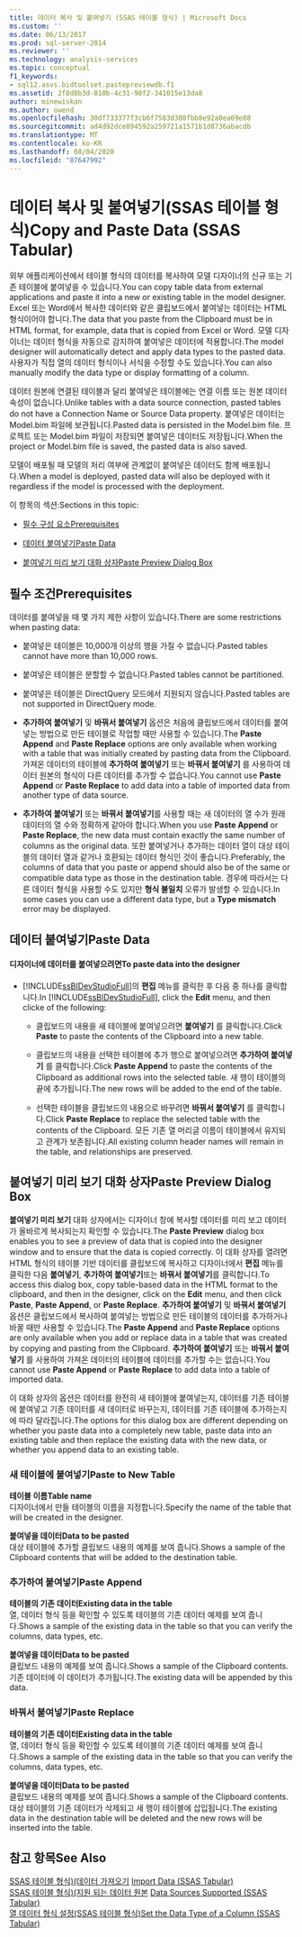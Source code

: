 ```yaml
---
title: 데이터 복사 및 붙여넣기 (SSAS 테이블 형식) | Microsoft Docs
ms.custom: ''
ms.date: 06/13/2017
ms.prod: sql-server-2014
ms.reviewer: ''
ms.technology: analysis-services
ms.topic: conceptual
f1_keywords:
- sql12.asvs.bidtoolset.pastepreviewdb.f1
ms.assetid: 2f8d8b3d-810b-4c31-98f2-341015e13da8
author: minewiskan
ms.author: owend
ms.openlocfilehash: 30df733377f3cb6f7583d380fbb8e92a0ea69e88
ms.sourcegitcommit: ad4d92dce894592a259721a1571b1d8736abacdb
ms.translationtype: MT
ms.contentlocale: ko-KR
ms.lasthandoff: 08/04/2020
ms.locfileid: "87647992"
---
```

# <a name="copy-and-paste-data-ssas-tabular"></a><span data-ttu-id="0febc-102">데이터 복사 및 붙여넣기(SSAS 테이블 형식)</span><span class="sxs-lookup"><span data-stu-id="0febc-102">Copy and Paste Data (SSAS Tabular)</span></span>
  <span data-ttu-id="0febc-103">외부 애플리케이션에서 테이블 형식의 데이터를 복사하여 모델 디자이너의 신규 또는 기존 테이블에 붙여넣을 수 있습니다.</span><span class="sxs-lookup"><span data-stu-id="0febc-103">You can copy table data from external applications and paste it into a new or existing table in the model designer.</span></span> <span data-ttu-id="0febc-104">Excel 또는 Word에서 복사한 데이터와 같은 클립보드에서 붙여넣는 데이터는 HTML 형식이어야 합니다.</span><span class="sxs-lookup"><span data-stu-id="0febc-104">The data that you paste from the Clipboard must be in HTML format, for example, data that is copied from Excel or Word.</span></span> <span data-ttu-id="0febc-105">모델 디자이너는 데이터 형식을 자동으로 감지하여 붙여넣은 데이터에 적용합니다.</span><span class="sxs-lookup"><span data-stu-id="0febc-105">The model designer will automatically detect and apply data types to the pasted data.</span></span> <span data-ttu-id="0febc-106">사용자가 직접 열의 데이터 형식이나 서식을 수정할 수도 있습니다.</span><span class="sxs-lookup"><span data-stu-id="0febc-106">You can also manually modify the data type or display formatting of a column.</span></span>  
  
 <span data-ttu-id="0febc-107">데이터 원본에 연결된 테이블과 달리 붙여넣은 테이블에는 연결 이름 또는 원본 데이터 속성이 없습니다.</span><span class="sxs-lookup"><span data-stu-id="0febc-107">Unlike tables with a data source connection, pasted tables do not have a Connection Name or Source Data property.</span></span> <span data-ttu-id="0febc-108">붙여넣은 데이터는 Model.bim 파일에 보관됩니다.</span><span class="sxs-lookup"><span data-stu-id="0febc-108">Pasted data is persisted in the Model.bim file.</span></span> <span data-ttu-id="0febc-109">프로젝트 또는 Model.bim 파일이 저장되면 붙여넣은 데이터도 저장됩니다.</span><span class="sxs-lookup"><span data-stu-id="0febc-109">When the project or Model.bim file is saved, the pasted data is also saved.</span></span>  
  
 <span data-ttu-id="0febc-110">모델이 배포될 때 모델의 처리 여부에 관계없이 붙여넣은 데이터도 함께 배포됩니다.</span><span class="sxs-lookup"><span data-stu-id="0febc-110">When a model is deployed, pasted data will also be deployed with it regardless if the model is processed with the deployment.</span></span>  
  
 <span data-ttu-id="0febc-111">이 항목의 섹션:</span><span class="sxs-lookup"><span data-stu-id="0febc-111">Sections in this topic:</span></span>  
  
-   [<span data-ttu-id="0febc-112">필수 구성 요소</span><span class="sxs-lookup"><span data-stu-id="0febc-112">Prerequisites</span></span>](#bkmk_prerequisites)  
  
-   [<span data-ttu-id="0febc-113">데이터 붙여넣기</span><span class="sxs-lookup"><span data-stu-id="0febc-113">Paste Data</span></span>](#bkmk_paste_data)  
  
-   [<span data-ttu-id="0febc-114">붙여넣기 미리 보기 대화 상자</span><span class="sxs-lookup"><span data-stu-id="0febc-114">Paste Preview Dialog Box</span></span>](#bkmk_paste_preview)  
  
##  <a name="prerequisites"></a><a name="bkmk_prerequisites"></a> <span data-ttu-id="0febc-115">필수 조건</span><span class="sxs-lookup"><span data-stu-id="0febc-115">Prerequisites</span></span>  
 <span data-ttu-id="0febc-116">데이터를 붙여넣을 때 몇 가지 제한 사항이 있습니다.</span><span class="sxs-lookup"><span data-stu-id="0febc-116">There are some restrictions when pasting data:</span></span>  
  
-   <span data-ttu-id="0febc-117">붙여넣은 테이블은 10,000개 이상의 행을 가질 수 없습니다.</span><span class="sxs-lookup"><span data-stu-id="0febc-117">Pasted tables cannot have more than 10,000 rows.</span></span>  
  
-   <span data-ttu-id="0febc-118">붙여넣은 테이블은 분할할 수 없습니다.</span><span class="sxs-lookup"><span data-stu-id="0febc-118">Pasted tables cannot be partitioned.</span></span>  
  
-   <span data-ttu-id="0febc-119">붙여넣은 테이블은 DirectQuery 모드에서 지원되지 않습니다.</span><span class="sxs-lookup"><span data-stu-id="0febc-119">Pasted tables are not supported in DirectQuery mode.</span></span>  
  
-   <span data-ttu-id="0febc-120">**추가하여 붙여넣기** 및 **바꿔서 붙여넣기** 옵션은 처음에 클립보드에서 데이터를 붙여넣는 방법으로 만든 테이블로 작업할 때만 사용할 수 있습니다.</span><span class="sxs-lookup"><span data-stu-id="0febc-120">The **Paste Append** and **Paste Replace** options are only available when working with a table that was initially created by pasting data from the Clipboard.</span></span> <span data-ttu-id="0febc-121">가져온 데이터의 테이블에 **추가하여 붙여넣기** 또는 **바꿔서 붙여넣기** 를 사용하여 데이터 원본의 형식이 다른 데이터를 추가할 수 없습니다.</span><span class="sxs-lookup"><span data-stu-id="0febc-121">You cannot use **Paste Append** or **Paste Replace** to add data into a table of imported data from another type of data source.</span></span>  
  
-   <span data-ttu-id="0febc-122">**추가하여 붙여넣기** 또는 **바꿔서 붙여넣기**를 사용할 때는 새 데이터의 열 수가 원래 데이터의 열 수와 정확하게 같아야 합니다.</span><span class="sxs-lookup"><span data-stu-id="0febc-122">When you use **Paste Append** or **Paste Replace**, the new data must contain exactly the same number of columns as the original data.</span></span> <span data-ttu-id="0febc-123">또한 붙여넣거나 추가하는 데이터 열이 대상 테이블의 데이터 열과 같거나 호환되는 데이터 형식인 것이 좋습니다.</span><span class="sxs-lookup"><span data-stu-id="0febc-123">Preferably, the columns of data that you paste or append should also be of the same or compatible data type as those in the destination table.</span></span> <span data-ttu-id="0febc-124">경우에 따라서는 다른 데이터 형식을 사용할 수도 있지만 **형식 불일치** 오류가 발생할 수 있습니다.</span><span class="sxs-lookup"><span data-stu-id="0febc-124">In some cases you can use a different data type, but a **Type mismatch** error may be displayed.</span></span>  
  
##  <a name="paste-data"></a><a name="bkmk_paste_data"></a> <span data-ttu-id="0febc-125">데이터 붙여넣기</span><span class="sxs-lookup"><span data-stu-id="0febc-125">Paste Data</span></span>  
  
#### <a name="to-paste-data-into-the-designer"></a><span data-ttu-id="0febc-126">디자이너에 데이터를 붙여넣으려면</span><span class="sxs-lookup"><span data-stu-id="0febc-126">To paste data into the designer</span></span>  
  
-   <span data-ttu-id="0febc-127">[!INCLUDE[ssBIDevStudioFull](../includes/ssbidevstudiofull-md.md)]의 **편집** 메뉴를 클릭한 후 다음 중 하나를 클릭합니다.</span><span class="sxs-lookup"><span data-stu-id="0febc-127">In [!INCLUDE[ssBIDevStudioFull](../includes/ssbidevstudiofull-md.md)], click the **Edit** menu, and then clicke of the following:</span></span>  
  
    -   <span data-ttu-id="0febc-128">클립보드의 내용을 새 테이블에 붙여넣으려면 **붙여넣기** 를 클릭합니다.</span><span class="sxs-lookup"><span data-stu-id="0febc-128">Click **Paste** to paste the contents of the Clipboard into a new table.</span></span>  
  
    -   <span data-ttu-id="0febc-129">클립보드의 내용을 선택한 테이블에 추가 행으로 붙여넣으려면 **추가하여 붙여넣기** 를 클릭합니다.</span><span class="sxs-lookup"><span data-stu-id="0febc-129">Click **Paste Append** to paste the contents of the Clipboard as additional rows into the selected table.</span></span> <span data-ttu-id="0febc-130">새 행이 테이블의 끝에 추가됩니다.</span><span class="sxs-lookup"><span data-stu-id="0febc-130">The new rows will be added to the end of the table.</span></span>  
  
    -   <span data-ttu-id="0febc-131">선택한 테이블을 클립보드의 내용으로 바꾸려면 **바꿔서 붙여넣기** 를 클릭합니다.</span><span class="sxs-lookup"><span data-stu-id="0febc-131">Click **Paste Replace** to replace the selected table with the contents of the Clipboard.</span></span> <span data-ttu-id="0febc-132">모든 기존 열 머리글 이름이 테이블에서 유지되고 관계가 보존됩니다.</span><span class="sxs-lookup"><span data-stu-id="0febc-132">All existing column header names will remain in the table, and relationships are preserved.</span></span>  
  
##  <a name="paste-preview-dialog-box"></a><a name="bkmk_paste_preview"></a><span data-ttu-id="0febc-133">붙여넣기 미리 보기 대화 상자</span><span class="sxs-lookup"><span data-stu-id="0febc-133">Paste Preview Dialog Box</span></span>  
 <span data-ttu-id="0febc-134">**붙여넣기 미리 보기** 대화 상자에서는 디자이너 창에 복사할 데이터를 미리 보고 데이터가 올바르게 복사되는지 확인할 수 있습니다.</span><span class="sxs-lookup"><span data-stu-id="0febc-134">The **Paste Preview** dialog box enables you to see a preview of data that is copied into the designer window and to ensure that the data is copied correctly.</span></span> <span data-ttu-id="0febc-135">이 대화 상자를 열려면 HTML 형식의 테이블 기반 데이터를 클립보드에 복사하고 디자이너에서 **편집** 메뉴를 클릭한 다음 **붙여넣기**, **추가하여 붙여넣기**또는 **바꿔서 붙여넣기**를 클릭합니다.</span><span class="sxs-lookup"><span data-stu-id="0febc-135">To access this dialog box, copy table-based data in the HTML format to the clipboard, and then in the designer, click on the **Edit** menu, and then click **Paste**, **Paste Append**, or **Paste Replace**.</span></span> <span data-ttu-id="0febc-136">**추가하여 붙여넣기** 및 **바꿔서 붙여넣기** 옵션은 클립보드에서 복사하여 붙여넣는 방법으로 만든 테이블의 데이터를 추가하거나 바꿀 때만 사용할 수 있습니다.</span><span class="sxs-lookup"><span data-stu-id="0febc-136">The **Paste Append** and **Paste Replace** options are only available when you add or replace data in a table that was created by copying and pasting from the Clipboard.</span></span> <span data-ttu-id="0febc-137">**추가하여 붙여넣기** 또는 **바꿔서 붙여넣기** 를 사용하여 가져온 데이터의 테이블에 데이터를 추가할 수는 없습니다.</span><span class="sxs-lookup"><span data-stu-id="0febc-137">You cannot use **Paste Append** or **Paste Replace** to add data into a table of imported data.</span></span>  
  
 <span data-ttu-id="0febc-138">이 대화 상자의 옵션은 데이터를 완전히 새 테이블에 붙여넣는지, 데이터를 기존 테이블에 붙여넣고 기존 데이터를 새 데이터로 바꾸는지, 데이터를 기존 테이블에 추가하는지에 따라 달라집니다.</span><span class="sxs-lookup"><span data-stu-id="0febc-138">The options for this dialog box are different depending on whether you paste data into a completely new table, paste data into an existing table and then replace the existing data with the new data, or whether you append data to an existing table.</span></span>  
  
### <a name="paste-to-new-table"></a><span data-ttu-id="0febc-139">새 테이블에 붙여넣기</span><span class="sxs-lookup"><span data-stu-id="0febc-139">Paste to New Table</span></span>  
 <span data-ttu-id="0febc-140">**테이블 이름**</span><span class="sxs-lookup"><span data-stu-id="0febc-140">**Table name**</span></span>  
 <span data-ttu-id="0febc-141">디자이너에서 만들 테이블의 이름을 지정합니다.</span><span class="sxs-lookup"><span data-stu-id="0febc-141">Specify the name of the table that will be created in the designer.</span></span>  
  
 <span data-ttu-id="0febc-142">**붙여넣을 데이터**</span><span class="sxs-lookup"><span data-stu-id="0febc-142">**Data to be pasted**</span></span>  
 <span data-ttu-id="0febc-143">대상 테이블에 추가할 클립보드 내용의 예제를 보여 줍니다.</span><span class="sxs-lookup"><span data-stu-id="0febc-143">Shows a sample of the Clipboard contents that will be added to the destination table.</span></span>  
  
### <a name="paste-append"></a><span data-ttu-id="0febc-144">추가하여 붙여넣기</span><span class="sxs-lookup"><span data-stu-id="0febc-144">Paste Append</span></span>  
 <span data-ttu-id="0febc-145">**테이블의 기존 데이터**</span><span class="sxs-lookup"><span data-stu-id="0febc-145">**Existing data in the table**</span></span>  
 <span data-ttu-id="0febc-146">열, 데이터 형식 등을 확인할 수 있도록 테이블의 기존 데이터 예제를 보여 줍니다.</span><span class="sxs-lookup"><span data-stu-id="0febc-146">Shows a sample of the existing data in the table so that you can verify the columns, data types, etc.</span></span>  
  
 <span data-ttu-id="0febc-147">**붙여넣을 데이터**</span><span class="sxs-lookup"><span data-stu-id="0febc-147">**Data to be pasted**</span></span>  
 <span data-ttu-id="0febc-148">클립보드 내용의 예제를 보여 줍니다.</span><span class="sxs-lookup"><span data-stu-id="0febc-148">Shows a sample of the Clipboard contents.</span></span> <span data-ttu-id="0febc-149">기존 데이터에 이 데이터가 추가됩니다.</span><span class="sxs-lookup"><span data-stu-id="0febc-149">The existing data will be appended by this data.</span></span>  
  
### <a name="paste-replace"></a><span data-ttu-id="0febc-150">바꿔서 붙여넣기</span><span class="sxs-lookup"><span data-stu-id="0febc-150">Paste Replace</span></span>  
 <span data-ttu-id="0febc-151">**테이블의 기존 데이터**</span><span class="sxs-lookup"><span data-stu-id="0febc-151">**Existing data in the table**</span></span>  
 <span data-ttu-id="0febc-152">열, 데이터 형식 등을 확인할 수 있도록 테이블의 기존 데이터 예제를 보여 줍니다.</span><span class="sxs-lookup"><span data-stu-id="0febc-152">Shows a sample of the existing data in the table so that you can verify the columns, data types, etc.</span></span>  
  
 <span data-ttu-id="0febc-153">**붙여넣을 데이터**</span><span class="sxs-lookup"><span data-stu-id="0febc-153">**Data to be pasted**</span></span>  
 <span data-ttu-id="0febc-154">클립보드 내용의 예제를 보여 줍니다.</span><span class="sxs-lookup"><span data-stu-id="0febc-154">Shows a sample of the Clipboard contents.</span></span> <span data-ttu-id="0febc-155">대상 테이블의 기존 데이터가 삭제되고 새 행이 테이블에 삽입됩니다.</span><span class="sxs-lookup"><span data-stu-id="0febc-155">The existing data in the destination table will be deleted and the new rows will be inserted into the table.</span></span>  
  
## <a name="see-also"></a><span data-ttu-id="0febc-156">참고 항목</span><span class="sxs-lookup"><span data-stu-id="0febc-156">See Also</span></span>  
 <span data-ttu-id="0febc-157">[SSAS 테이블 형식&#41;&#40;데이터 가져오기](import-data-ssas-tabular.md) </span><span class="sxs-lookup"><span data-stu-id="0febc-157">[Import Data &#40;SSAS Tabular&#41;](import-data-ssas-tabular.md) </span></span>  
 <span data-ttu-id="0febc-158">[SSAS 테이블 형식&#41;&#40;지원 되는 데이터 원본](tabular-models/data-sources-supported-ssas-tabular.md) </span><span class="sxs-lookup"><span data-stu-id="0febc-158">[Data Sources Supported &#40;SSAS Tabular&#41;](tabular-models/data-sources-supported-ssas-tabular.md) </span></span>  
 [<span data-ttu-id="0febc-159">열 데이터 형식 설정&#40;SSAS 테이블 형식&#41;</span><span class="sxs-lookup"><span data-stu-id="0febc-159">Set the Data Type of a Column &#40;SSAS Tabular&#41;</span></span>](tabular-models/set-the-data-type-of-a-column-ssas-tabular.md)  
  
  
